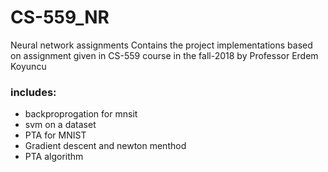 # CS-559_NR
Neural network assignments
Contains the project implementations based on assignment given in CS-559 course in the fall-2018 by Professor Erdem Koyuncu
### includes:
- backproprogation for mnsit
- svm on a dataset
- PTA for MNIST
- Gradient descent and newton menthod
- PTA algorithm 
